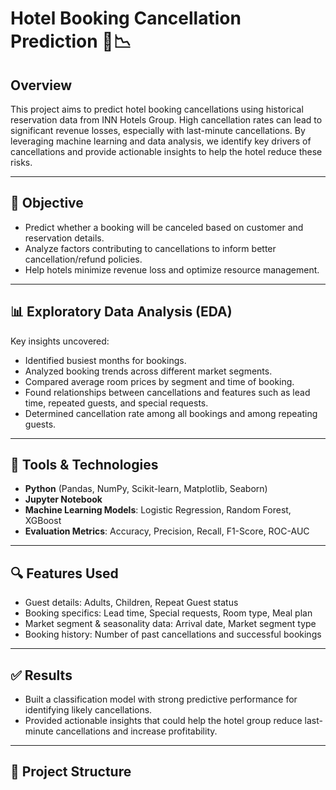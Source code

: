 # Hotel Booking Cancellation Prediction 🏨📉

## Overview
This project aims to predict hotel booking cancellations using historical reservation data from INN Hotels Group. High cancellation rates can lead to significant revenue losses, especially with last-minute cancellations. By leveraging machine learning and data analysis, we identify key drivers of cancellations and provide actionable insights to help the hotel reduce these risks.

---

## 🧠 Objective
- Predict whether a booking will be canceled based on customer and reservation details.
- Analyze factors contributing to cancellations to inform better cancellation/refund policies.
- Help hotels minimize revenue loss and optimize resource management.

---

## 📊 Exploratory Data Analysis (EDA)
Key insights uncovered:
- Identified busiest months for bookings.
- Analyzed booking trends across different market segments.
- Compared average room prices by segment and time of booking.
- Found relationships between cancellations and features such as lead time, repeated guests, and special requests.
- Determined cancellation rate among all bookings and among repeating guests.

---

## 🧰 Tools & Technologies
- **Python** (Pandas, NumPy, Scikit-learn, Matplotlib, Seaborn)
- **Jupyter Notebook**
- **Machine Learning Models**: Logistic Regression, Random Forest, XGBoost
- **Evaluation Metrics**: Accuracy, Precision, Recall, F1-Score, ROC-AUC

---

## 🔍 Features Used
- Guest details: Adults, Children, Repeat Guest status
- Booking specifics: Lead time, Special requests, Room type, Meal plan
- Market segment & seasonality data: Arrival date, Market segment type
- Booking history: Number of past cancellations and successful bookings

---

## ✅ Results
- Built a classification model with strong predictive performance for identifying likely cancellations.
- Provided actionable insights that could help the hotel group reduce last-minute cancellations and increase profitability.

---

## 📁 Project Structure
